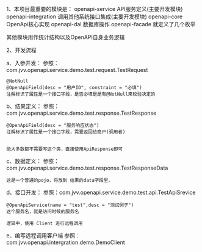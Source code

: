 1、本项目最重要的模块是：
  openapi-service       API服务定义(主要开发模块)
  openapi-integration   调用其他系统接口集成(主要开发模块)
  openapi-core  OpenApi核心实现
  openapi-dal   数据库操作
  openapi-facade    就定义了几个枚举

  其他模块用作统计结构以及OpenAPI自身业务逻辑

2、开发流程

  a、入参开发：
    参照：com.jvv.openapi.service.demo.test.request.TestRequest

    @NotNull
    @OpenApiField(desc = "用户ID", constraint = "必填")
    注解标识了属性是一个接口字段，是否必填是是有@NotNull来校验决定的


  b、结果定义：
    参照：com.jvv.openapi.service.demo.test.response.TestResponse


    @OpenApiField(desc = "服务响应状态")
    注解标识了属性是一个接口字段，需要返回给商户(调用者)


    绝大多数都不需要写这个类，直接使用ApiResponse即可


  c、数据定义：
    参照：com.jvv.openapi.service.demo.test.response.TestResponseData

    这是一个普通的pojo，将放到 结果的data字段里，


  d、接口开发：
    参照：com.jvv.openapi.service.demo.test.api.TestApiSrevice

    @OpenApiService(name = "test",desc = "测试例子")
    这个服务名，就是访问时候的服务名

    逻辑中，使用 Client 进行远程调用



  e、编写远程调用客户端
    参照：com.jvv.openapi.intergration.demo.DemoClient
